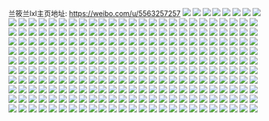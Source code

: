 兰筱兰lxl主页地址: https://weibo.com/u/5563257257 
![](https://wx4.sinaimg.cn/mw2000/0064uRlLly1h9hjg2kw7aj32c0340hdw.jpg) 
![](https://wx4.sinaimg.cn/mw2000/0064uRlLly1h9hjg40zq1j33402c0kjl.jpg) 
![](https://wx4.sinaimg.cn/mw2000/0064uRlLly1h9hjgkk7axj33402c0npe.jpg) 
![](https://wx4.sinaimg.cn/mw2000/0064uRlLly1h9hjg3bzwqj31o0190b29.jpg) 
![](https://wx4.sinaimg.cn/mw2000/0064uRlLly1h9hjg6x7zaj31o0190qv5.jpg) 
![](https://wx4.sinaimg.cn/mw2000/0064uRlLly1h9hjgbgmo8j32c0340x6p.jpg) 
![](https://wx4.sinaimg.cn/mw2000/0064uRlLly1h9hjgfzjncj32c03407wi.jpg) 
![](https://wx4.sinaimg.cn/mw2000/0064uRlLly1h9hjg9cq6vj32c0340u0y.jpg) 
![](https://wx4.sinaimg.cn/mw2000/0064uRlLly1h8qof3mk5wj33402c0x6q.jpg) 
![](https://wx4.sinaimg.cn/mw2000/0064uRlLly1h8qof6g57kj33402c0e84.jpg) 
![](https://wx4.sinaimg.cn/mw2000/0064uRlLly1h8qofbezv6j33402c0hdx.jpg) 
![](https://wx4.sinaimg.cn/mw2000/0064uRlLly1h8qof4plalj33402c04qp.jpg) 
![](https://wx4.sinaimg.cn/mw2000/0064uRlLly1h7plju9rmcj31au0qcwl6.jpg) 
![](https://wx4.sinaimg.cn/mw2000/0064uRlLly1h7plqlllrtj30u0120qb5.jpg) 
![](https://wx4.sinaimg.cn/mw2000/0064uRlLly1h7pljuworwj31400u0gqm.jpg) 
![](https://wx4.sinaimg.cn/mw2000/0064uRlLly1h7hu17lissj31400u07fk.jpg) 
![](https://wx4.sinaimg.cn/mw2000/0064uRlLly1h7hu165cjqj30u01b8gwp.jpg) 
![](https://wx4.sinaimg.cn/mw2000/0064uRlLly1h7hu77szt0j31400u0qae.jpg) 
![](https://wx4.sinaimg.cn/mw2000/0064uRlLly1h7hu7894jfj31400u0ajx.jpg) 
![](https://wx4.sinaimg.cn/mw2000/0064uRlLly1h7hu779jwbj31400u044r.jpg) 
![](https://wx4.sinaimg.cn/mw2000/0064uRlLly1h7hu7ci01zj311k0u0gq7.jpg) 
![](https://wx4.sinaimg.cn/mw2000/0064uRlLly1h7hu83fydvj30u011lwsk.jpg) 
![](https://wx4.sinaimg.cn/mw2000/0064uRlLly1h7huabf8rmj31110u013r.jpg) 
![](https://wx4.sinaimg.cn/mw2000/0064uRlLly1h70hdvp9kwj32b02rvx6p.jpg) 
![](https://wx4.sinaimg.cn/mw2000/0064uRlLly1h70hdwwhplj32c02xpx6p.jpg) 
![](https://wx4.sinaimg.cn/mw2000/0064uRlLly1h70he0i94sj33402c0grg.jpg) 
![](https://wx4.sinaimg.cn/mw2000/0064uRlLly1h70hex1zvaj318y0u0amz.jpg) 
![](https://wx4.sinaimg.cn/mw2000/0064uRlLly1h70hhuco6kj329t29tb2a.jpg) 
![](https://wx4.sinaimg.cn/mw2000/0064uRlLly1h70hlngs9xj33402c0npe.jpg) 
![](https://wx4.sinaimg.cn/mw2000/0064uRlLly1h6ppw50vcdj33402c04qp.jpg) 
![](https://wx4.sinaimg.cn/mw2000/0064uRlLly1h6ppw6r7ucj32c0340ncv.jpg) 
![](https://wx4.sinaimg.cn/mw2000/0064uRlLly1h61bwr4p0pj32oz26g1kx.jpg) 
![](https://wx4.sinaimg.cn/mw2000/0064uRlLly1h61bvyzy2cj31mi17oju8.jpg) 
![](https://wx4.sinaimg.cn/mw2000/0064uRlLly1h61c0u3nkkj33402c0k6b.jpg) 
![](https://wx4.sinaimg.cn/mw2000/0064uRlLly1h61bvyhzjdj33402c043a.jpg) 
![](https://wx4.sinaimg.cn/mw2000/0064uRlLly1h61c1e09s9j33402c0477.jpg) 
![](https://wx4.sinaimg.cn/mw2000/0064uRlLly1h4wx3s8rtcj33402c0npg.jpg) 
![](https://wx4.sinaimg.cn/mw2000/0064uRlLly1h4wxag4ogdj31v02hc1kx.jpg) 
![](https://wx4.sinaimg.cn/mw2000/0064uRlLly1h4wwvpiepfj33402c0x6r.jpg) 
![](https://wx4.sinaimg.cn/mw2000/0064uRlLly1h4wx3tn2bcj32g51s7npd.jpg) 
![](https://wx4.sinaimg.cn/mw2000/0064uRlLly1h4wx3uxcidj33402c0b2b.jpg) 
![](https://wx4.sinaimg.cn/mw2000/0064uRlLly1h4wwr4ykb2j32wo26iqv6.jpg) 
![](https://wx4.sinaimg.cn/mw2000/0064uRlLly1h4wx785jyqj312w0u07k3.jpg) 
![](https://wx4.sinaimg.cn/mw2000/0064uRlLly1h426fl3lhlj33402c0x6p.jpg) 
![](https://wx4.sinaimg.cn/mw2000/0064uRlLly1h426jdrp9tj32c0340u0y.jpg) 
![](https://wx4.sinaimg.cn/mw2000/0064uRlLly1h426fjkcgrj32c0340npe.jpg) 
![](https://wx4.sinaimg.cn/mw2000/0064uRlLly1h426fmo0hrj33402c0e82.jpg) 
![](https://wx4.sinaimg.cn/mw2000/0064uRlLly1h426jehly6j32ds1sg7wh.jpg) 
![](https://wx4.sinaimg.cn/mw2000/0064uRlLly1h426fgy2zlj32c03404qq.jpg) 
![](https://wx4.sinaimg.cn/mw2000/0064uRlLly1h3sgp3dxijj30u0140agc.jpg) 
![](https://wx4.sinaimg.cn/mw2000/0064uRlLly1h3sgp15em3j31400u0ahd.jpg) 
![](https://wx4.sinaimg.cn/mw2000/0064uRlLly1h3sgp27vwzj30u0140dr1.jpg) 
![](https://wx4.sinaimg.cn/mw2000/0064uRlLly1h3sgp2srthj31400u0gwe.jpg) 
![](https://wx4.sinaimg.cn/mw2000/0064uRlLly1h3sgp0n53zj31400u0gvu.jpg) 
![](https://wx4.sinaimg.cn/mw2000/0064uRlLly1h3sgsff766j30u00u07d2.jpg) 
![](https://wx4.sinaimg.cn/mw2000/0064uRlLly1h3b5vejre9j30qo0qojwx.jpg) 
![](https://wx4.sinaimg.cn/mw2000/0064uRlLly1h3b5vs5322j30ry0me79o.jpg) 
![](https://wx4.sinaimg.cn/mw2000/0064uRlLly1h3b5vibohij31400u0wnx.jpg) 
![](https://wx4.sinaimg.cn/mw2000/0064uRlLly1h3b5ve5kjqj31400u047g.jpg) 
![](https://wx4.sinaimg.cn/mw2000/0064uRlLly1h3b5vhpa20j31400u0aku.jpg) 
![](https://wx4.sinaimg.cn/mw2000/0064uRlLly1h3b5vh9hpaj30vk0u0jz3.jpg) 
![](https://wx4.sinaimg.cn/mw2000/0064uRlLly1h2trswcdgxj32y127ghdv.jpg) 
![](https://wx4.sinaimg.cn/mw2000/0064uRlLly1h2trpkrcopj33402c04qr.jpg) 
![](https://wx4.sinaimg.cn/mw2000/0064uRlLly1h2trpi5ih8j33402c01kz.jpg) 
![](https://wx4.sinaimg.cn/mw2000/0064uRlLly1h2trpm3swqj32c0340kjn.jpg) 
![](https://wx4.sinaimg.cn/mw2000/0064uRlLly1h2trpog5l8j32c03404qt.jpg) 
![](https://wx4.sinaimg.cn/mw2000/0064uRlLly1h2hftuzjikj32c02c0kjm.jpg) 
![](https://wx4.sinaimg.cn/mw2000/0064uRlLly1h2hfu4i7lzj331a29yhdv.jpg) 
![](https://wx4.sinaimg.cn/mw2000/0064uRlLly1h2hfu604gfj32c02c07wj.jpg) 
![](https://wx4.sinaimg.cn/mw2000/0064uRlLly1h2hfu7ppqsj32c02c0npe.jpg) 
![](https://wx4.sinaimg.cn/mw2000/0064uRlLly1h2hfud8vq1j31w02iokjn.jpg) 
![](https://wx4.sinaimg.cn/mw2000/0064uRlLly1h2hfubexw6j32c02c0x6q.jpg) 
![](https://wx4.sinaimg.cn/mw2000/0064uRlLly1h2hfu9i2ldj32c0340b2b.jpg) 
![](https://wx4.sinaimg.cn/mw2000/0064uRlLly1h2hfw0n2cnj30yi0gftbr.jpg) 
![](https://wx4.sinaimg.cn/mw2000/0064uRlLly1h213bp85z6j31400u0amc.jpg) 
![](https://wx4.sinaimg.cn/mw2000/0064uRlLly1h213boji9kj30u013xn4q.jpg) 
![](https://wx4.sinaimg.cn/mw2000/0064uRlLly1h213eq4tmkj30p5155jyx.jpg) 
![](https://wx4.sinaimg.cn/mw2000/0064uRlLly1h213eqiiw7j30u0140qap.jpg) 
![](https://wx4.sinaimg.cn/mw2000/0064uRlLly1h213bo8mtuj30u014a467.jpg) 
![](https://wx4.sinaimg.cn/mw2000/0064uRlLly1h213erd15gj30rs0s3dj3.jpg) 
![](https://wx4.sinaimg.cn/mw2000/0064uRlLly1h213esdu6hj31400u0h09.jpg) 
![](https://wx4.sinaimg.cn/mw2000/0064uRlLly1h1o9yrwuogj31kw209aug.jpg) 
![](https://wx4.sinaimg.cn/mw2000/0064uRlLly1h1o9xa2m9ej30qb0vsdnv.jpg) 
![](https://wx4.sinaimg.cn/mw2000/0064uRlLly1h1o9ysatqdj31kw209new.jpg) 
![](https://wx4.sinaimg.cn/mw2000/0064uRlLly1h1oa0f3zw4j31kw209h3v.jpg) 
![](https://wx4.sinaimg.cn/mw2000/0064uRlLly1h1oa1d7sjyj31kw209x09.jpg) 
![](https://wx4.sinaimg.cn/mw2000/0064uRlLly1h1o9wvvueej31jh23ub29.jpg) 
![](https://wx4.sinaimg.cn/mw2000/0064uRlLly1h1o9ysv12mj32c0340e81.jpg) 
![](https://wx4.sinaimg.cn/mw2000/0064uRlLly1h1oa2e9fppj30u0102k1m.jpg) 
![](https://wx4.sinaimg.cn/mw2000/0064uRlLly1h1mctb2q12j32c0340e83.jpg) 
![](https://wx4.sinaimg.cn/mw2000/0064uRlLly1h1mctcj2gjj33402c04qr.jpg) 
![](https://wx4.sinaimg.cn/mw2000/0064uRlLly1h1mct9g0qqj33402c0hdu.jpg) 
![](https://wx4.sinaimg.cn/mw2000/0064uRlLly1h1mctegwuhj32v225b1kz.jpg) 
![](https://wx4.sinaimg.cn/mw2000/0064uRlLly1h1mctg7ip4j33402c0x6p.jpg) 
![](https://wx4.sinaimg.cn/mw2000/0064uRlLly1h1mcti2qpzj33402c07wj.jpg) 
![](https://wx4.sinaimg.cn/mw2000/0064uRlLly1h1bnqzttzjj30u0140tfw.jpg) 
![](https://wx4.sinaimg.cn/mw2000/0064uRlLly1h1bnqyulxjj30u0140n4t.jpg) 
![](https://wx4.sinaimg.cn/mw2000/0064uRlLly1h12mrugricj31fe0sxn47.jpg) 
![](https://wx4.sinaimg.cn/mw2000/0064uRlLly1h12mrtos0vj30yb0u07cd.jpg) 
![](https://wx4.sinaimg.cn/mw2000/0064uRlLly1h12mrv5wwij30u0140af2.jpg) 
![](https://wx4.sinaimg.cn/mw2000/0064uRlLly1h12i09rr5yj30u00u0k13.jpg) 
![](https://wx4.sinaimg.cn/mw2000/0064uRlLly1h12i0apjwpj30u01404bu.jpg) 
![](https://wx4.sinaimg.cn/mw2000/0064uRlLly1h12i09fpfqj30u011cnca.jpg) 
![](https://wx4.sinaimg.cn/mw2000/0064uRlLly1h0oqm6830hj30yi1hgh4y.jpg) 
![](https://wx4.sinaimg.cn/mw2000/0064uRlLly1h0oqm5op3jj30yi1hgh9b.jpg) 
![](https://wx4.sinaimg.cn/mw2000/0064uRlLly1h0m0cq66dnj30yi0kaq4q.jpg) 
![](https://wx4.sinaimg.cn/mw2000/0064uRlLly1h0m0cqiem5j30t30hatbi.jpg) 
![](https://wx4.sinaimg.cn/mw2000/0064uRlLly1h0m0ctq9vrj30u014045x.jpg) 
![](https://wx4.sinaimg.cn/mw2000/0064uRlLly1h0m0crwujoj31400u0794.jpg) 
![](https://wx4.sinaimg.cn/mw2000/0064uRlLly1h0m0cozvpyj31hc0u0qel.jpg) 
![](https://wx4.sinaimg.cn/mw2000/0064uRlLly1h0m0cstvhcj31400u0wke.jpg) 
![](https://wx4.sinaimg.cn/mw2000/0064uRlLly1h0m0ct8j9oj30u01hck08.jpg) 
![](https://wx4.sinaimg.cn/mw2000/0064uRlLly1h0m0cppfl2j30u0140k1b.jpg) 
![](https://wx4.sinaimg.cn/mw2000/0064uRlLly1h0m0f19q0uj31400u047u.jpg) 
![](https://wx4.sinaimg.cn/mw2000/0064uRlLly1gzx4lv9s6gj33402c0kjm.jpg) 
![](https://wx4.sinaimg.cn/mw2000/0064uRlLly1gzx4lx69uuj33402c0x6q.jpg) 
![](https://wx4.sinaimg.cn/mw2000/0064uRlLly1gzx4nglm9zj30tz0v8gua.jpg) 
![](https://wx4.sinaimg.cn/mw2000/0064uRlLly1gzx4qqns4qj313a0tv495.jpg) 
![](https://wx4.sinaimg.cn/mw2000/0064uRlLly1gzupb5il8zj30u0140q8o.jpg) 
![](https://wx4.sinaimg.cn/mw2000/0064uRlLly1gzupb50avuj30u0126aes.jpg) 
![](https://wx4.sinaimg.cn/mw2000/0064uRlLly1gzupb5smh8j31400u0q6s.jpg) 
![](https://wx4.sinaimg.cn/mw2000/0064uRlLly1gzqphibefcj31hc0u0k3d.jpg) 
![](https://wx4.sinaimg.cn/mw2000/0064uRlLly1gzqphj9541j31400u0ajh.jpg) 
![](https://wx4.sinaimg.cn/mw2000/0064uRlLly1gzqphjohuyj31400u0tj0.jpg) 
![](https://wx4.sinaimg.cn/mw2000/0064uRlLly1gzqpj9255rj30ku0p2diy.jpg) 
![](https://wx4.sinaimg.cn/mw2000/0064uRlLly1gzdeokh0irj30to126tfj.jpg) 
![](https://wx4.sinaimg.cn/mw2000/0064uRlLly1gzdeommqalj31400u0qc5.jpg) 
![](https://wx4.sinaimg.cn/mw2000/0064uRlLly1gzdeojth0uj30u00u0wk9.jpg) 
![](https://wx4.sinaimg.cn/mw2000/0064uRlLly1gzdeuyr14mj315w0u0jy8.jpg) 
![](https://wx4.sinaimg.cn/mw2000/0064uRlLly1gzdeuzv4e6j30u0140gsh.jpg) 
![](https://wx4.sinaimg.cn/mw2000/0064uRlLly1gzdeuy51hjj31400u0n6l.jpg) 
![](https://wx4.sinaimg.cn/mw2000/0064uRlLly1gzdez5lhqfj30u014244i.jpg) 
![](https://wx4.sinaimg.cn/mw2000/0064uRlLly1gyqsk8opiij328k2zfhdu.jpg) 
![](https://wx4.sinaimg.cn/mw2000/0064uRlLly1gyqskb76kjj32402401ky.jpg) 
![](https://wx4.sinaimg.cn/mw2000/0064uRlLly1gyqsk77y25j328q2znkjl.jpg) 
![](https://wx4.sinaimg.cn/mw2000/0064uRlLly1gyqskgfm11j33402c0x6r.jpg) 
![](https://wx4.sinaimg.cn/mw2000/0064uRlLly1gyqskdankuj3240240u0x.jpg) 
![](https://wx4.sinaimg.cn/mw2000/0064uRlLly1gyqss3in1hj32pf20y7wj.jpg) 
![](https://wx4.sinaimg.cn/mw2000/0064uRlLly1gyaxdmofstj32c03404qp.jpg) 
![](https://wx4.sinaimg.cn/mw2000/0064uRlLly1gyaxdv8imlj327d2yqhdu.jpg) 
![](https://wx4.sinaimg.cn/mw2000/0064uRlLly1gyaxdpbcm7j33402c0b18.jpg) 
![](https://wx4.sinaimg.cn/mw2000/0064uRlLly1gyaxdxqukrj32c0340e84.jpg) 
![](https://wx4.sinaimg.cn/mw2000/0064uRlLly1gyaxdzxn4uj33402c07wj.jpg) 
![](https://wx4.sinaimg.cn/mw2000/0064uRlLly1gyaxe2ovirj33402c0u0z.jpg) 
![](https://wx4.sinaimg.cn/mw2000/0064uRlLly1gyaxdsnavxj32c0340kjn.jpg) 
![](https://wx4.sinaimg.cn/mw2000/0064uRlLly1gyaxhlp0gsj32c033yu0y.jpg) 
![](https://wx4.sinaimg.cn/mw2000/0064uRlLly1gy7qen4hawj31400u0tb7.jpg) 
![](https://wx4.sinaimg.cn/mw2000/0064uRlLly1gy7qegbll4j31400u0q5u.jpg) 
![](https://wx4.sinaimg.cn/mw2000/0064uRlLly1gy7qehqo9ej30u0149tdj.jpg) 
![](https://wx4.sinaimg.cn/mw2000/0064uRlLly1gy7qeh35fdj30u015412f.jpg) 
![](https://wx4.sinaimg.cn/mw2000/0064uRlLly1gy7qeisrwwj30u012gjzn.jpg) 
![](https://wx4.sinaimg.cn/mw2000/0064uRlLly1gy7qekbgvgj31400u00vx.jpg) 
![](https://wx4.sinaimg.cn/mw2000/0064uRlLly1gy7qelxtoqj31400u0qau.jpg) 
![](https://wx4.sinaimg.cn/mw2000/0064uRlLly1gy7qemr1ryj31400u0tgd.jpg) 
![](https://wx4.sinaimg.cn/mw2000/0064uRlLly1gy7qswwo3vj30u0140gqa.jpg) 
![](https://wx4.sinaimg.cn/mw2000/0064uRlLly1gy7qejhl2ej31400u048i.jpg) 
![](https://wx4.sinaimg.cn/mw2000/0064uRlLly1gy7qwkeizdj30u0140gsu.jpg) 
![](https://wx4.sinaimg.cn/mw2000/0064uRlLly1gy7qeia3noj30u01dd49a.jpg) 
![](https://wx4.sinaimg.cn/mw2000/0064uRlLly1gy7nzykeshj313c0u00zf.jpg) 
![](https://wx4.sinaimg.cn/mw2000/0064uRlLly1gy7o39qh6sj30u0140t90.jpg) 
![](https://wx4.sinaimg.cn/mw2000/0064uRlLly1gy2yo6ji0kj31400u047q.jpg) 
![](https://wx4.sinaimg.cn/mw2000/0064uRlLly1gy2yo7etgxj31400u0dpi.jpg) 
![](https://wx4.sinaimg.cn/mw2000/0064uRlLly1gy2yo83w1gj314u0u07fh.jpg) 
![](https://wx4.sinaimg.cn/mw2000/0064uRlLly1gy2yo8ku8bj31400u0qe4.jpg) 
![](https://wx4.sinaimg.cn/mw2000/0064uRlLly1gy2yo9hxx2j31400u0106.jpg) 
![](https://wx4.sinaimg.cn/mw2000/0064uRlLly1gy2yo9y2ooj31400u0dph.jpg) 
![](https://wx4.sinaimg.cn/mw2000/0064uRlLly1gy2yob1o0ij31400u0tg0.jpg) 
![](https://wx4.sinaimg.cn/mw2000/0064uRlLly1gy2yoa9wolj31400u045x.jpg) 
![](https://wx4.sinaimg.cn/mw2000/0064uRlLly1gy2yoalfdqj31400u0do0.jpg) 
![](https://wx4.sinaimg.cn/mw2000/0064uRlLly1gy2yo74s71j31400u0n53.jpg) 
![](https://wx4.sinaimg.cn/mw2000/0064uRlLly1gxy3ry63ewj33402c0x6p.jpg) 
![](https://wx4.sinaimg.cn/mw2000/0064uRlLly1gxy3rwx44ej32c02c0npd.jpg) 
![](https://wx4.sinaimg.cn/mw2000/0064uRlLly1gxwviinxmsj31400u0tge.jpg) 
![](https://wx4.sinaimg.cn/mw2000/0064uRlLly1gxwvchiucvj31400u0dk8.jpg) 
![](https://wx4.sinaimg.cn/mw2000/0064uRlLly1gxwvbqr0tjj30u0140qe7.jpg) 
![](https://wx4.sinaimg.cn/mw2000/0064uRlLly1gxwvfz9xjvj30sw1fctlt.jpg) 
![](https://wx4.sinaimg.cn/mw2000/0064uRlLly1gxp9ymdj5rj33402c0hdv.jpg) 
![](https://wx4.sinaimg.cn/mw2000/0064uRlLly1gxp9ysbvw1j31t82eyu0x.jpg) 
![](https://wx4.sinaimg.cn/mw2000/0064uRlLly1gxp9yul6maj32sc1oh000.jpg) 
![](https://wx4.sinaimg.cn/mw2000/0064uRlLly1gxjivluxqbj32c0340qv5.jpg) 
![](https://wx4.sinaimg.cn/mw2000/0064uRlLly1gxjiviklyij32c03401kx.jpg) 
![](https://wx4.sinaimg.cn/mw2000/0064uRlLly1gxjir8fcupj32c0340e81.jpg) 
![](https://wx4.sinaimg.cn/mw2000/0064uRlLly1gxjj32dwy9j30yi16aqb8.jpg) 
![](https://wx4.sinaimg.cn/mw2000/0064uRlLly1gxjir3gyg3j30u0140gsb.jpg) 
![](https://wx4.sinaimg.cn/mw2000/0064uRlLly1gxjirlchvxj32c0340h9s.jpg) 
![](https://wx4.sinaimg.cn/mw2000/0064uRlLly1gxjiro3fovj32c0340e81.jpg) 
![](https://wx4.sinaimg.cn/mw2000/0064uRlLly1gxjirda8qej33402c0e81.jpg) 
![](https://wx4.sinaimg.cn/mw2000/0064uRlLly1gxjjg5bstij32c0340npd.jpg) 
![](https://wx4.sinaimg.cn/mw2000/0064uRlLly1gx8wk673nyj31400u0dnr.jpg) 
![](https://wx4.sinaimg.cn/mw2000/0064uRlLly1gx8wk5qju8j30u015u49s.jpg) 
![](https://wx4.sinaimg.cn/mw2000/0064uRlLly1gx8wk6o3c5j31400u0qcv.jpg) 
![](https://wx4.sinaimg.cn/mw2000/0064uRlLly1gx8wk75hutj31400u0wmu.jpg) 
![](https://wx4.sinaimg.cn/mw2000/0064uRlLly1gx8wk7jji7j31400u0130.jpg) 
![](https://wx4.sinaimg.cn/mw2000/0064uRlLly1gx8wk7v5qjj30tz0min1k.jpg) 
![](https://wx4.sinaimg.cn/mw2000/0064uRlLly1gwzwj96wcmj31400u0q8u.jpg) 
![](https://wx4.sinaimg.cn/mw2000/0064uRlLly1gwnoi8hunaj31400u0k9a.jpg) 
![](https://wx4.sinaimg.cn/mw2000/0064uRlLly1gwnoi8zr9tj31400u0apn.jpg) 
![](https://wx4.sinaimg.cn/mw2000/0064uRlLly1gwnoi9ee1cj31400u0n7x.jpg) 
![](https://wx4.sinaimg.cn/mw2000/0064uRlLly1gwnougb0wej30u0140tiy.jpg) 
![](https://wx4.sinaimg.cn/mw2000/0064uRlLly1gwnoi81i83j30ld0tv42i.jpg) 
![](https://wx4.sinaimg.cn/mw2000/0064uRlLly1gwnoioqzyuj31270u0wkh.jpg) 
![](https://wx4.sinaimg.cn/mw2000/0064uRlLly1gwnoiof31rj30u0140wip.jpg) 
![](https://wx4.sinaimg.cn/mw2000/0064uRlLly1gwgw11maxfj31400u0ajv.jpg) 
![](https://wx4.sinaimg.cn/mw2000/0064uRlLly1gwgvzae938j30mi0u0ae0.jpg) 
![](https://wx4.sinaimg.cn/mw2000/0064uRlLly1gwgvz2m6n4j313u0tuqby.jpg) 
![](https://wx4.sinaimg.cn/mw2000/0064uRlLly1gwgvyjwq5cj30u0140tbx.jpg) 
![](https://wx4.sinaimg.cn/mw2000/0064uRlLly1gw6kg8hqwrj30u0140dlc.jpg) 
![](https://wx4.sinaimg.cn/mw2000/0064uRlLly1gw6kg8s9ypj311r0u0n57.jpg) 
![](https://wx4.sinaimg.cn/mw2000/0064uRlLly1gw6kivn174j31400u0qjc.jpg) 
![](https://wx4.sinaimg.cn/mw2000/0064uRlLly1gw6kiw4oitj31400u07kp.jpg) 
![](https://wx4.sinaimg.cn/mw2000/0064uRlLly1gw6kiwkl2fj31400u0akj.jpg) 
![](https://wx4.sinaimg.cn/mw2000/0064uRlLly1gw6kixk0zaj30u0140q7t.jpg) 
![](https://wx4.sinaimg.cn/mw2000/0064uRlLly1gw2upn9bioj30sw0ok78h.jpg) 
![](https://wx4.sinaimg.cn/mw2000/0064uRlLly1gw0jx3glntj31400u0k2z.jpg) 
![](https://wx4.sinaimg.cn/mw2000/0064uRlLly1gw0k007dxkj32bc2bcb29.jpg) 
![](https://wx4.sinaimg.cn/mw2000/0064uRlLly1gw0k110hemj33402c01kz.jpg) 
![](https://wx4.sinaimg.cn/mw2000/0064uRlLly1gw0jxfnfkkj33402c0x6q.jpg) 
![](https://wx4.sinaimg.cn/mw2000/0064uRlLly1gw0jx8oh43j32c0340e82.jpg) 
![](https://wx4.sinaimg.cn/mw2000/0064uRlLly1gw0k21766pj310b0qf7b6.jpg) 
![](https://wx4.sinaimg.cn/mw2000/0064uRlLly1gw0jx2v588j30tz0gt783.jpg) 
![](https://wx4.sinaimg.cn/mw2000/0064uRlLly1gw0jx35sztj31410u0n92.jpg) 
![](https://wx4.sinaimg.cn/mw2000/0064uRlLly1gw0jxr0xrwj30tz0gzdlc.jpg) 
![](https://wx4.sinaimg.cn/mw2000/0064uRlLly1gw0jx9pyn4j33402c07wj.jpg) 
![](https://wx4.sinaimg.cn/mw2000/0064uRlLly1gw0jxg5fq4j30si1eo12l.jpg) 
![](https://wx4.sinaimg.cn/mw2000/0064uRlLly1gw0jxaw7jgj32c03404qq.jpg) 
![](https://wx4.sinaimg.cn/mw2000/0064uRlLly1gw0jxdjnmwj33402c0npd.jpg) 
![](https://wx4.sinaimg.cn/mw2000/0064uRlLly1gw0jx2i9pgj32c02s0qv7.jpg) 
![](https://wx4.sinaimg.cn/mw2000/0064uRlLly1gvznlpilhcj30u0140tf1.jpg) 
![](https://wx4.sinaimg.cn/mw2000/0064uRlLly1gvznlovclbj30u0140jzt.jpg) 
![](https://wx4.sinaimg.cn/mw2000/0064uRlLly1gvznlnlthaj31400u0tft.jpg) 
![](https://wx4.sinaimg.cn/mw2000/0064uRlLly1gvznlnxt2zj31400u0dmo.jpg) 
![](https://wx4.sinaimg.cn/mw2000/0064uRlLly1gvznr04oy5j30u00ugjre.jpg) 
![](https://wx4.sinaimg.cn/mw2000/0064uRlLly1gvznlmvvs6j30u019044w.jpg) 
![](https://wx4.sinaimg.cn/mw2000/0064uRlLly1gvznpfw0brj30u0190q9k.jpg) 
![](https://wx4.sinaimg.cn/mw2000/0064uRlLly1gvznm3pky9j30u014045z.jpg) 
![](https://wx4.sinaimg.cn/mw2000/0064uRlLly1gvznlon51nj31400u0qcw.jpg) 
![](https://wx4.sinaimg.cn/mw2000/0064uRlLly1gvwealxxn6j30u0140dno.jpg) 
![](https://wx4.sinaimg.cn/mw2000/0064uRlLly1gvrxf5q868j30zr0olgoq.jpg) 
![](https://wx4.sinaimg.cn/mw2000/0064uRlLly1gvqrvr4ddhj60u00u0gtq02.jpg) 
![](https://wx4.sinaimg.cn/mw2000/0064uRlLly1gvqrvrln0vj61400u0n3s02.jpg) 
![](https://wx4.sinaimg.cn/mw2000/0064uRlLly1gvqrvqnppsj60u00u07a702.jpg) 
![](https://wx4.sinaimg.cn/mw2000/0064uRlLly1gvqrvq6l7ej60u0161wnk02.jpg) 
![](https://wx4.sinaimg.cn/mw2000/0064uRlLly1gvqrvp8odej60u01gc4a102.jpg) 
![](https://wx4.sinaimg.cn/mw2000/0064uRlLly1gvqsej6u61j60u00y1agw02.jpg) 
![](https://wx4.sinaimg.cn/mw2000/0064uRlLly1gvp6qglzwwj60u014014a02.jpg) 
![](https://wx4.sinaimg.cn/mw2000/0064uRlLly1gvp6qg33b7j60u01404a902.jpg) 
![](https://wx4.sinaimg.cn/mw2000/0064uRlLly1gvp6qhte1jj60u014047k02.jpg) 
![](https://wx4.sinaimg.cn/mw2000/0064uRlLly1gvp6qj46umj60u0140k3802.jpg) 
![](https://wx4.sinaimg.cn/mw2000/0064uRlLly1gvlv6bv3q7j60u0140ajs02.jpg) 
![](https://wx4.sinaimg.cn/mw2000/0064uRlLly1gvlv57w3l0j60u0140gve02.jpg) 
![](https://wx4.sinaimg.cn/mw2000/0064uRlLly1gvlv56lcy9j61400u07d102.jpg) 
![](https://wx4.sinaimg.cn/mw2000/0064uRlLly1gvepdtd9ltj60u0140grp02.jpg) 
![](https://wx4.sinaimg.cn/mw2000/0064uRlLly1gvepdufdu0j60u0140aqk02.jpg) 
![](https://wx4.sinaimg.cn/mw2000/0064uRlLly1gvepdv0a6pj61410u0naq02.jpg) 
![](https://wx4.sinaimg.cn/mw2000/0064uRlLly1gvepdsu5glj61410u0tq302.jpg) 
![](https://wx4.sinaimg.cn/mw2000/0064uRlLly1guxvmjn63dj61sc2ds7wi02.jpg) 
![](https://wx4.sinaimg.cn/mw2000/0064uRlLgy1guv3cnstkuj60u01407gc02.jpg) 
![](https://wx4.sinaimg.cn/mw2000/0064uRlLly1guru9rx3v8j61w82c0b2a02.jpg) 

